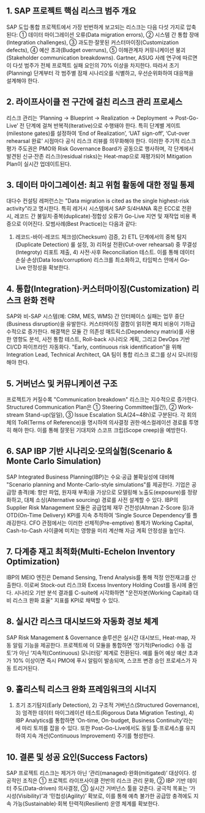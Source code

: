 ## 1. SAP 프로젝트 핵심 리스크 범주 개요
SAP 도입·통합 프로젝트에서 가장 빈번하게 보고되는 리스크는 다음 다섯 가지로 압축된다: ① 데이터 마이그레이션 오류(Data migration errors), ② 시스템 간 통합 장애(Integration challenges), ③ 과도한·잘못된 커스터마이징(Customization defects), ④ 예산 초과(Budget overruns), ⑤ 이해관계자 커뮤니케이션 붕괴(Stakeholder communication breakdowns). Gartner, ASUG 사례 연구에 따르면 이 다섯 범주가 전체 프로젝트 실패 요인의 70% 이상을 차지한다. 따라서 초기(Planning) 단계부터 각 범주별 잠재 시나리오를 식별하고, 우선순위화하여 대응책을 설계해야 한다.

## 2. 라이프사이클 전 구간에 걸친 리스크 관리 프로세스
리스크 관리는 ‘Planning → Blueprint → Realization → Deployment → Post-Go-Live’ 전 단계에 걸쳐 반복적(Iterative)으로 수행돼야 한다. 특히 단계별 게이트(milestone gates)를 설정하여 ‘End of Realization’, ‘UAT sign-off’, ‘Cut-over rehearsal 완료’ 시점마다 공식 리스크 리뷰를 의무화해야 한다. 이러한 주기적 리스크 평가 주도권은 PMO와 Risk Governance Board가 공동으로 행사하며, 각 단계에서 발견된 신규·잔존 리스크(residual risks)는 Heat-map으로 재평가되어 Mitigation Plan이 실시간 업데이트된다.

## 3. 데이터 마이그레이션: 최고 위험 활동에 대한 정밀 통제
대다수 컨설팅 레퍼런스는 "Data migration is cited as the single highest-risk activity"라고 명시한다. 특히 레거시 시스템에서 SAP S/4HANA 혹은 ECC로 전환 시, 레코드 간 불일치·중복(duplicate)·정합성 오류가 Go-Live 지연 및 재작업 비용 폭증으로 이어진다. 모범사례(Best Practice)는 다음과 같다:
1) 레코드-바이-레코드 체크섬(Checksum) 검증, 2) ETL 단계에서의 중복 탐지(Duplicate Detection) 룰 설정, 3) 리허설 전환(Cut-over rehearsal) 중 무결성(Integroty) 리포트 제출, 4) 사전·사후 Reconciliation 테스트. 이를 통해 데이터 손실·손상(Data loss/corruption) 리스크를 최소화하고, 타임박스 안에서 Go-Live 안정성을 확보한다.

## 4. 통합(Integration)·커스터마이징(Customization) 리스크 완화 전략
SAP와 비-SAP 시스템(예: CRM, MES, WMS) 간 인터페이스 실패는 업무 중단(Business disruption)을 유발한다. 커스터마이징 결함이 얽히면 패치 비용이 기하급수적으로 증가한다. 해결책은 모듈 간 의존성 매트릭스(Dependency matrix)를 사용한 영향도 분석, 사전 통합 테스트, Roll-back 시나리오 계획, 그리고 DevOps 기반 CI/CD 파이프라인 자동화다. "Early, continuous risk identification"을 위해 Integration Lead, Technical Architect, QA 팀이 통합 리스크 로그를 상시 모니터링해야 한다.

## 5. 거버넌스 및 커뮤니케이션 구조
프로젝트가 커질수록 "Communication breakdown" 리스크는 지수적으로 증가한다. Structured Communication Plan은 ① Steering Committee(월간), ② Work-stream Stand-up(일일), ③ Issue Escalation SLA(24~48h)로 구분된다. 각 회의체의 ToR(Terms of Reference)을 명시하여 의사결정 권한·에스컬레이션 경로를 투명히 해야 한다. 이를 통해 잘못된 기대치와 스코프 크립(Scope creep)을 예방한다.

## 6. SAP IBP 기반 시나리오·모의실험(Scenario & Monte Carlo Simulation)
SAP Integrated Business Planning(IBP)는 수요·공급 불확실성에 대비해 "Scenario planning and Monte-Carlo-style simulations"를 제공한다. 기업은 공급망 충격(예: 항만 파업, 원자재 부족)을 가상으로 모델링해 노출도(exposure)를 정량화하고, 대체 소싱(Alternative sourcing) 경로를 사전 설계할 수 있다. IBP의 Supplier Risk Management 모듈은 공급업체 재무 건전성(Altman Z-Score 등)과 OTD(On-Time Delivery) KPI를 지속 추적하여 ‘Single Source Dependency’를 플래깅한다. CFO 관점에서는 이러한 선제적(Pre-emptive) 통제가 Working Capital, Cash-to-Cash 사이클에 미치는 영향을 미리 계산해 자금 계획 안정성을 높인다.

## 7. 다계층 재고 최적화(Multi-Echelon Inventory Optimization)
IBP의 MEIO 엔진은 Demand Sensing, Trend Analysis를 통해 적정 안전재고를 산출한다. 이로써 Stock-out 리스크와 Excess Inventory Holding Cost를 동시에 줄인다. 시나리오 기반 분석 결과를 C-suite에 시각화하면 "운전자본(Working Capital) 대비 리스크 완화 효율" 지표를 KPI로 채택할 수 있다.

## 8. 실시간 리스크 대시보드와 자동화 경보 체계
SAP Risk Management & Governance 솔루션은 실시간 대시보드, Heat-map, 자동 알림 기능을 제공한다. 프로젝트에 이 모듈을 통합하면 ‘정기적(Periodic) 수동 검토’가 아닌 ‘지속적(Continuous) 모니터링’ 체계로 전환된다. 예를 들어 예상 예산 초과가 10% 이상이면 즉시 PMO에 푸시 알림이 발송되며, 스코프 변경 승인 프로세스가 자동 트리거된다.

## 9. 홀리스틱 리스크 완화 프레임워크의 시너지
1) 초기 조기탐지(Early Detection), 2) 구조적 거버넌스(Structured Governance), 3) 엄격한 데이터 마이그레이션 테스트(Rigorous Data Migration Testing), 4) IBP Analytics를 통합하면 ‘On-time, On-budget, Business Continuity’라는 세 마리 토끼를 잡을 수 있다. 또한 Post-Go-Live에서도 동일 툴·프로세스를 유지하여 지속 개선(Continuous Improvement) 주기를 형성한다.

## 10. 결론 및 성공 요인(Success Factors)
SAP 프로젝트 리스크는 제거가 아닌 ‘관리(managed)·완화(mitigated)’ 대상이다. 성공적인 조직은 ① 프로젝트 라이프사이클 전반의 리스크 관리 문화, ② IBP 기반 데이터 주도(Data-driven) 의사결정, ③ 실시간 거버넌스 툴을 갖춘다. 궁극적 목표는 ‘가시성(Visibility)’과 ‘민첩성(Agility)’ 확보로, 이를 통해 예측 불가한 공급망 충격에도 지속 가능(Sustainable)·회복 탄력적(Resilient) 운영 체계를 확보한다.
